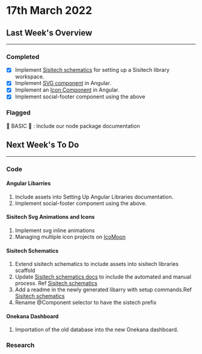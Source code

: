 # 17th March 2022

## Last Week's Overview
---
### **Completed**

- [x] Implement [Sisitech schematics](http://npm.request.africa/-/web/detail/@sisitech/schematics) for setting up a Sisitech library workspace.
- [x] Implement [SVG component](http://npm.request.africa/-/web/detail/@sisitech/svg) in Angular.
- [x] Implement an [Icon Component](http://npm.request.africa/-/web/detail/@sisitech/icons) in Angular.
- [x] Implement social-footer component using the above

### **Flagged**

🚩 BASIC 🚩 : Include our node package documentation  




## Next Week's To Do
---
### **Code**
#### Angular Libarries
1. Include assets into Setting Up Angular Libraries documentation.
2. Implement social-footer component using the above.

#### Sisitech Svg Animations and Icons
1. Implement svg inline animations
2. Managing multiple icon projects on [IcoMoon](https://icomoon.io/)

#### Sisitech Schematics
1. Extend sisitech schematics to include assets into sisitech libraries scaffold
2. Update [Sisitech schematics docs](../../Server%20Admin/angular%20library.md) to include the automated and manual process. Ref [Sisitech schematics](http://npm.request.africa/-/web/detail/@sisitech/schematics)
3. Add a readme in the newly generated libarry with setup commands.Ref [Sisitech schematics](http://npm.request.africa/-/web/detail/@sisitech/schematics)
4. Rename @Component selector to have the sistech prefix

#### Onekana Dashboard
1. Importation of the old database into the new Onekana dashboard. 

### **Research**


